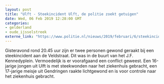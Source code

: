 ```yaml
---
layout: post
title: "Ulft - Steekincident Ulft, de politie zoekt getuigen"
date: Wed, 06 Feb 2019 12:28:00 GMT
categories: 
- gelderland 
- oude_ijsselstreek 
externe_link: "https://www.politie.nl/nieuws/2019/februari/6/steekincident-ulft-de-politie-zoekt-getuigen.html"
---
```


Gisteravond rond 20.45 uur zijn er twee personen gewond geraakt bij een steekincident aan de Veldstraat. Dit was in de buurt van het J.F. Kennedyplein. Vermoedelijk is er voorafgaand een conflict geweest. Een 16-jarige jongen uit Ulft is met steekwonden naar het ziekenhuis gebracht, een 17-jarige meisje uit Gendringen raakte lichtgewond en is voor controle naar het ziekenhuis gebracht.
